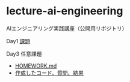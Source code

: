 # lecture-ai-engineering
AIエンジニアリング実践講座（公開用リポジトリ）

Day1 [課題](https://github.com/taitai-2009/lecture-ai-engineering/tree/master/day3)

Day3 任意課題
* [HOMEWORK.md](https://github.com/taitai-2009/lecture-ai-engineering/blob/master/day3/HOMEWORK.md)
* [作成したコード、質問、結果](https://github.com/taitai-2009/lecture-ai-engineering/blob/master/day3/day3_ai_engineering_03_T4_homework.ipynb)